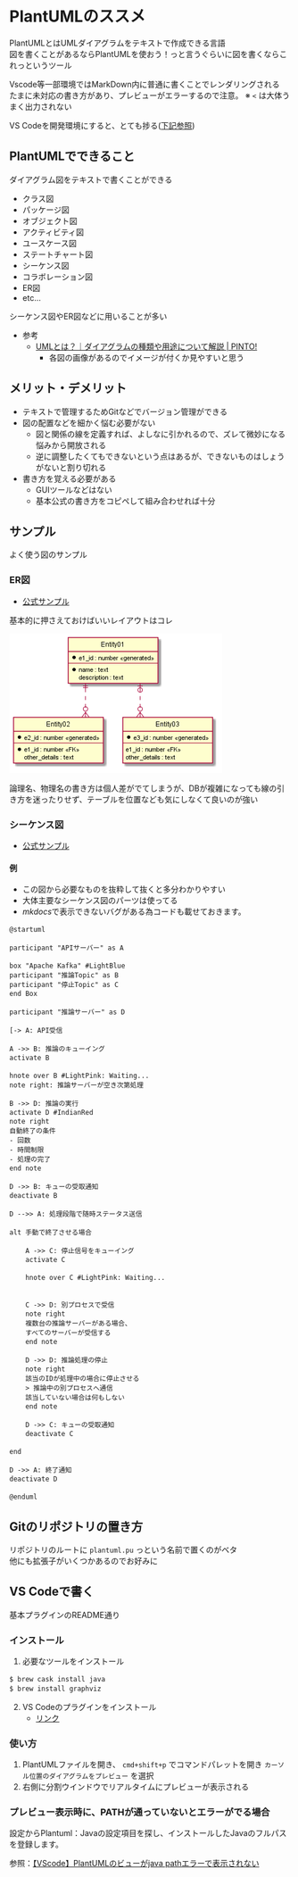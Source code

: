 # PlantUMLのススメ

PlantUMLとはUMLダイアグラムをテキストで作成できる言語  
図を書くことがあるならPlantUMLを使おう！っと言うぐらいに図を書くならこれっというツール

Vscode等一部環境ではMarkDown内に普通に書くことでレンダリングされる  
たまに未対応の書き方があり、プレビューがエラーするので注意。
※ `<` は大体うまく出力されない

VS Codeを開発環境にすると、とても捗る([下記参照](#vs-codeで書く))

## PlantUMLでできること

ダイアグラム図をテキストで書くことができる

- クラス図
- パッケージ図
- オブジェクト図
- アクティビティ図
- ユースケース図
- ステートチャート図
- シーケンス図
- コラボレーション図
- ER図
- etc...

シーケンス図やER図などに用いることが多い

- 参考
    - [UMLとは？｜ダイアグラムの種類や用途について解説 | PINTO!](https://service.plan-b.co.jp/blog/tech/12404/)
        - 各図の画像があるのでイメージが付くか見やすいと思う

## メリット・デメリット

- テキストで管理するためGitなどでバージョン管理ができる
- 図の配置などを細かく悩む必要がない
    - 図と関係の線を定義すれば、よしなに引かれるので、ズレて微妙になる悩みから開放される
    - 逆に調整したくてもできないという点はあるが、できないものはしょうがないと割り切れる
- 書き方を覚える必要がある
    - GUIツールなどはない
    - 基本公式の書き方をコピペして組み合わせれば十分

## サンプル

よく使う図のサンプル

### ER図

- [公式サンプル](https://plantuml.com/ja/ie-diagram)

基本的に押さえておけばいいレイアウトはコレ

![point.png](./imgs/uml_point.png)

論理名、物理名の書き方は個人差がでてしまうが、DBが複雑になっても線の引き方を迷ったりせず、テーブルを位置なども気にしなくて良いのが強い


### シーケンス図

- [公式サンプル](https://plantuml.com/ja/sequence-diagram)

#### 例

- この図から必要なものを抜粋して抜くと多分わかりやすい
- 大体主要なシーケンス図のパーツは使ってる
- *mkdocs*で表示できないバグがある為コードも載せておきます。

```plantuml
@startuml

participant "APIサーバー" as A

box "Apache Kafka" #LightBlue
participant "推論Topic" as B
participant "停止Topic" as C
end Box

participant "推論サーバー" as D

[-> A: API受信

A ->> B: 推論のキューイング
activate B

hnote over B #LightPink: Waiting...
note right: 推論サーバーが空き次第処理

B ->> D: 推論の実行
activate D #IndianRed
note right
自動終了の条件
- 回数
- 時間制限
- 処理の完了
end note

D ->> B: キューの受取通知
deactivate B

D -->> A: 処理段階で随時ステータス送信

alt 手動で終了させる場合

    A ->> C: 停止信号をキューイング
    activate C

    hnote over C #LightPink: Waiting...


    C ->> D: 別プロセスで受信
    note right
    複数台の推論サーバーがある場合、
    すべてのサーバーが受信する
    end note

    D ->> D: 推論処理の停止
    note right
    該当のIDが処理中の場合に停止させる
    > 推論中の別プロセスへ通信
    該当していない場合は何もしない
    end note

    D ->> C: キューの受取通知
    deactivate C

end

D ->> A: 終了通知
deactivate D

@enduml
```

## Gitのリポジトリの置き方

リポジトリのルートに `plantuml.pu` っという名前で置くのがベタ  
他にも拡張子がいくつかあるのでお好みに

## VS Codeで書く

基本プラグインのREADME通り

### インストール

1. 必要なツールをインストール

```bash
$ brew cask install java
$ brew install graphviz
```

2. VS Codeのプラグインをインストール
    - [リンク](https://marketplace.visualstudio.com/items?itemName=jebbs.plantuml)

### 使い方

1. PlantUMLファイルを開き、 `cmd+shift+p` でコマンドパレットを開き `カーソル位置のダイアグラムをプレビュー` を選択
2. 右側に分割ウインドウでリアルタイムにプレビューが表示される

### プレビュー表示時に、PATHが通っていないとエラーがでる場合

設定からPlantuml：Javaの設定項目を探し、インストールしたJavaのフルパスを登録します。

参照：[【VScode】PlantUMLのビューがjava pathエラーで表示されない](https://qiita.com/Utsumi_Re/items/4824de73b7202ee8e623)

